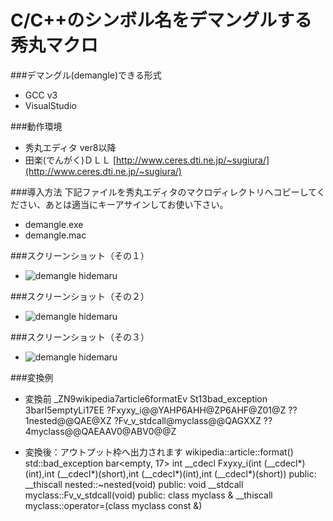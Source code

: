 C/C++のシンボル名をデマングルする秀丸マクロ
========

###デマングル(demangle)できる形式
- GCC v3
- VisualStudio


###動作環境
- 秀丸エディタ ver8以降
- 田楽(でんがく)ＤＬＬ [http://www.ceres.dti.ne.jp/~sugiura/](http://www.ceres.dti.ne.jp/~sugiura/)

###導入方法
下記ファイルを秀丸エディタのマクロディレクトリへコピーしてください、あとは適当にキーアサインしてお使い下さい。

- demangle.exe
- demangle.mac

###スクリーンショット（その１）
- ![demangle hidemaru](http://cdn-ak.f.st-hatena.com/images/fotolife/o/ohtorii/20110730/20110730155951.gif "デマングル 秀丸エディター")

###スクリーンショット（その２）
- ![demangle hidemaru](http://cdn-ak.f.st-hatena.com/images/fotolife/o/ohtorii/20110730/20110730155938.gif "デマングル 秀丸エディター")

###スクリーンショット（その３）
- ![demangle hidemaru](http://cdn-ak.f.st-hatena.com/images/fotolife/o/ohtorii/20110730/20110730155928.gif "demangle hidemaru")

###変換例
- 変換前
_ZN9wikipedia7article6formatEv
St13bad_exception
3barI5emptyLi17EE
?Fxyxy_i@@YAHP6AHH@ZP6AHF@Z01@Z
??1nested@@QAE@XZ
?Fv_v_stdcall@myclass@@QAGXXZ
??4myclass@@QAEAAV0@ABV0@@Z

- 変換後：アウトプット枠へ出力されます
wikipedia::article::format()
std::bad_exception
bar<empty, 17>
int __cdecl Fxyxy_i(int (__cdecl*)(int),int (__cdecl*)(short),int (__cdecl*)(int),int (__cdecl*)(short))
public: __thiscall nested::~nested(void)
public: void __stdcall myclass::Fv_v_stdcall(void)
public: class myclass & __thiscall myclass::operator=(class myclass const &)
